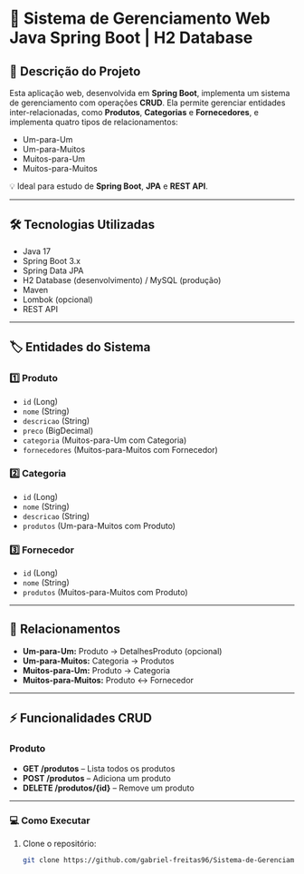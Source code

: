 # 🚀 Sistema de Gerenciamento Web Java Spring Boot | H2 Database

## 📌 Descrição do Projeto
Esta aplicação web, desenvolvida em **Spring Boot**, implementa um sistema de gerenciamento com operações **CRUD**. Ela permite gerenciar entidades inter-relacionadas, como **Produtos**, **Categorias** e **Fornecedores**, e implementa quatro tipos de relacionamentos:

- Um-para-Um  
- Um-para-Muitos  
- Muitos-para-Um  
- Muitos-para-Muitos  

💡 Ideal para estudo de **Spring Boot**, **JPA** e **REST API**.

---

## 🛠 Tecnologias Utilizadas
- Java 17  
- Spring Boot 3.x  
- Spring Data JPA  
- H2 Database (desenvolvimento) / MySQL (produção)  
- Maven  
- Lombok (opcional)  
- REST API  

---

## 🏷 Entidades do Sistema

### 1️⃣ Produto
- `id` (Long)  
- `nome` (String)  
- `descricao` (String)  
- `preco` (BigDecimal)  
- `categoria` (Muitos-para-Um com Categoria)  
- `fornecedores` (Muitos-para-Muitos com Fornecedor)  

### 2️⃣ Categoria
- `id` (Long)  
- `nome` (String)  
- `descricao` (String)  
- `produtos` (Um-para-Muitos com Produto)  

### 3️⃣ Fornecedor
- `id` (Long)  
- `nome` (String)  
- `produtos` (Muitos-para-Muitos com Produto)  

---

## 🔗 Relacionamentos
- **Um-para-Um:** Produto → DetalhesProduto (opcional)  
- **Um-para-Muitos:** Categoria → Produtos  
- **Muitos-para-Um:** Produto → Categoria  
- **Muitos-para-Muitos:** Produto ↔ Fornecedor  

---

## ⚡ Funcionalidades CRUD

### Produto
- **GET /produtos** – Lista todos os produtos  
- **POST /produtos** – Adiciona um produto  
- **DELETE /produtos/{id}** – Remove um produto  

---

### 💻 Como Executar
1. Clone o repositório:
   ```bash
   git clone https://github.com/gabriel-freitas96/Sistema-de-Gerenciamento-de-Cursos.git
